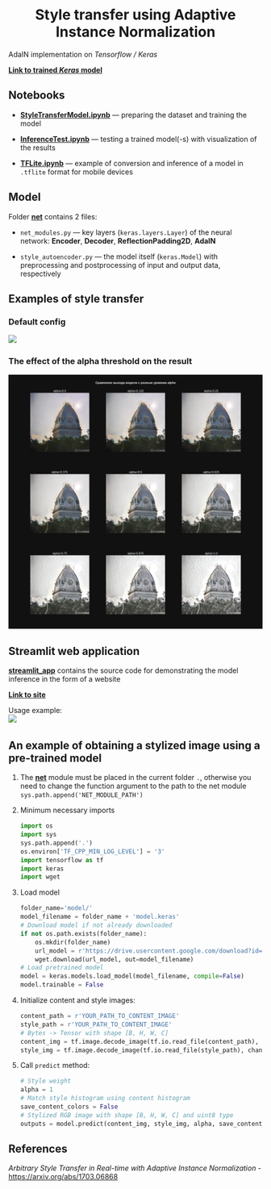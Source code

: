 # <center>Style transfer using Adaptive Instance Normalization
AdaIN implementation on *Tensorflow / Keras*

[<b>Link to trained <i>Keras</i> model</b>](https://drive.google.com/file/d/1N0t6uhtO4W9tlLvTGLqm_y5beZQmu7sk/view?usp=drive_link)
## Notebooks
* [<b>StyleTransferModel.ipynb</b>](StyleTransferModel.ipynb) — preparing the dataset and training the model

* [<b>InferenceTest.ipynb</b>](InferenceTest.ipynb) — testing a trained model(-s) with visualization of the results

* [<b>TFLite.ipynb</b>]() — example of conversion and inference of a model in `.tflite` format for mobile devices

## Model
Folder [<b>net</b>](net) contains 2 files:
* `net_modules.py` — key layers (`keras.layers.Layer`) of the neural network: **Encoder**, **Decoder**, **ReflectionPadding2D**, **AdaIN**

* `style_autoencoder.py` — the model itself (`keras.Model`) with preprocessing and postprocessing of input and output data, respectively

## Examples of style transfer
### Default config
![](examples/style_model_5_False.png)
### The effect of the alpha threshold on the result
![](examples/alpha_thresholds.png)
## Streamlit web application
[<b>streamlit_app</b>](streamlit_app) contains the source code for demonstrating the model inference  in the form of a website

[<b>Link to site</b>](https://image-style-transfer-adain.streamlit.app/)

Usage example:  
![](examples/demo.gif)
## An example of obtaining a stylized image using a pre-trained model
1. The [<b>net</b>](net) module must be placed in the current folder `.`, otherwise you need to change the function argument to the path to the net module `sys.path.append('NET_MODULE_PATH')`

2. Minimum necessary imports
    ```py
    import os
    import sys
    sys.path.append('.')
    os.environ['TF_CPP_MIN_LOG_LEVEL'] = '3'
    import tensorflow as tf
    import keras
    import wget
    ```
3. Load model
    ```py
    folder_name='model/'
    model_filename = folder_name + 'model.keras'
    # Download model if not already downloaded
    if not os.path.exists(folder_name): 
        os.mkdir(folder_name)
        url_model = r'https://drive.usercontent.google.com/download?id=1N0t6uhtO4W9tlLvTGLqm_y5beZQmu7sk&export=download&confirm=yes'
        wget.download(url_model, out=model_filename)
    # Load pretrained model
    model = keras.models.load_model(model_filename, compile=False)
    model.trainable = False
    ```

4. Initialize content and style images:
    ```py
    content_path = r'YOUR_PATH_TO_CONTENT_IMAGE'
    style_path = r'YOUR_PATH_TO_CONTENT_IMAGE'
    # Bytes -> Tensor with shape [B, H, W, C]
    content_img = tf.image.decode_image(tf.io.read_file(content_path), channels=3)[tf.newaxis, ...]
    style_img = tf.image.decode_image(tf.io.read_file(style_path), channels=3)[tf.newaxis, ...]
    ```

5. Call `predict` method:
    ```py
    # Style weight
    alpha = 1
    # Match style histogram using content histogram
    save_content_colors = False
    # Stylized RGB image with shape [B, H, W, C] and uint8 type 
    outputs = model.predict(content_img, style_img, alpha, save_content_colors)
    ```
    
## References
*Arbitrary Style Transfer in Real-time with Adaptive Instance Normalization* - https://arxiv.org/abs/1703.06868